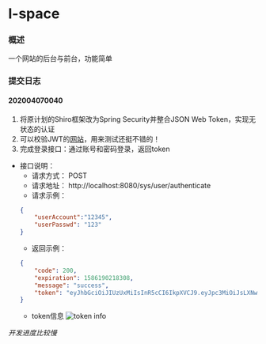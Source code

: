 # l-space

### 概述
一个网站的后台与前台，功能简单

### 提交日志
#### 202004070040
1. 将原计划的Shiro框架改为Spring Security并整合JSON Web Token，实现无状态的认证
2. 可以校验JWT的[网站](https://jwt.io/)，用来测试还挺不错的！
3. 完成登录接口：通过账号和密码登录，返回token
* 接口说明：
    * 请求方式： POST
    * 请求地址： http://localhost:8080/sys/user/authenticate
    * 请求示例：
    ```json
    {
    	"userAccount":"12345",
    	"userPasswd": "123"
    }
    ```
     * 返回示例：
    ```json
    {
        "code": 200,
        "expiration": 1586190218308,
        "message": "success",
        "token": "eyJhbGciOiJIUzUxMiIsInR5cCI6IkpXVCJ9.eyJpc3MiOiJsLXNwYWNlIiwicm9sZSI6WyJ1c2VyMSIsImFkbWluIl0sImV4cCI6MTU4NjE5MDIxOCwiaWF0IjoxNTg2MTkwMDM4LCJhY2NvdW50IjoiMTIzNDUiLCJqdGkiOiI4ZmE5NTM3Yi00ZDdlLWE5ZTktY2Q3Zi1hNmJhNzllZGRlODQifQ.iB2E5XGLOHWs7cCP03-BBdPryDa6LjDOlMe-yShXAzxvgqpmz7s3Dx9aIj5pH_IQY9AlL5kGawHhodg4sPe7rw"
    }
    ```
    * token信息
    ![token info](http://image.haicheng.website/20200407005413.bmp)


*开发进度比较慢*
